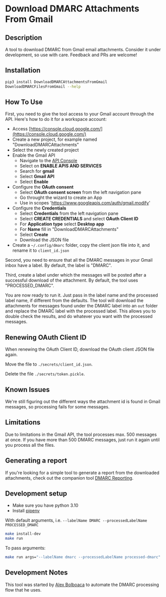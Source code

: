 # Download DMARC Attachments From Gmail

## Description

A tool to download DMARC from Gmail email attachments. Consider it under development, so use with care. Feedback and PRs are welcome!

## Installation

```bash
pip3 install DownloadDMARCAttachmentsFromGmail
DownloadDMARCFilesFromGmail --help
```

## How To Use

First, you need to give the tool access to your Gmail account through the API. Here's how to do it for a workspace account:

* Access [https://console.cloud.google.com/](https://console.cloud.google.com/)
* Create a new project, for example named "DownloadDMARCAttachments"
* Select the newly created project
* Enable the Gmail API
  * Navigate to the [API Console](https://console.developers.google.com/)
  * Select on **ENABLE APIS AND SERVICES**
  * Search for **gmail**
  * Select **Gmail API**
  * Select **Enable**
* Configure the **OAuth consent**
  * Select **OAuth consent screen** from the left navigation pane
  * Go throught the wizard to create an App
  * Use in scopes 'https://www.googleapis.com/auth/gmail.modify'
* Configure the **Credentials**
  * Select **Credentials** from the left navigation pane
  * Select **CREATE CREDENTIALS** and select **OAuth Client ID**
  * For **Application type** select **Desktop app**
  * For **Name** fill in "DownloadDMARCAttachments"
  * Select **Create**
  * Download the JSON file
* Create a `~/.config/dmarc` folder, copy the client json file into it, and rename it to `client_id.json`

Second, you need to ensure that all the DMARC messages in your Gmail inbox have a label. By default, the label is "DMARC".

Third, create a label under which the messages will be posted after a successful download of the attachment. By default, the tool uses "PROCESSED_DMARC".

You are now ready to run it. Just pass in the label name and the processed label name, if different from the defaults. The tool will download the attachments for messages found under the DMARC label into an `out` folder and replace the DMARC label with the processed label. This allows you to double check the results, and do whatever you want with the processed messages.

## Renewing OAuth Client ID

When renewing the OAuth Client ID, download the OAuth client JSON file again.

Move the file to `./secrets/client_id.json`.

Delete the file `./secrets/token.pickle`.

## Known Issues

We're still figuring out the different ways the attachment id is found in Gmail messages, so processing fails for some messages.

## Limitations

Due to limitations in the Gmail API, the tool processes max. 500 messages at once. If you have more than 500 DMARC messages, just run it again until you process all the files.

## Generating a report

If you're looking for a simple tool to generate a report from the downloaded attachments, check out the companion tool [DMARC Reporting](https://github.com/MozaicWorks/DMARCReporting).

## Development setup

* Make sure you have python 3.10
* Install [pipenv](https://pipenv.pypa.io/en/latest/#install-pipenv-today)

With default arguments, i.e. `--labelName DMARC --processedLabelName PROCESSED_DMARC`

```bash
make install-dev
make run
```

To pass arguments:

```bash
make run args="--labelName dmarc --processedLabelName processed-dmarc"
```

## Development Notes

This tool was started by [Alex Bolboaca](https://twitter.com/alexboly) to automate the DMARC processing flow that he uses.
